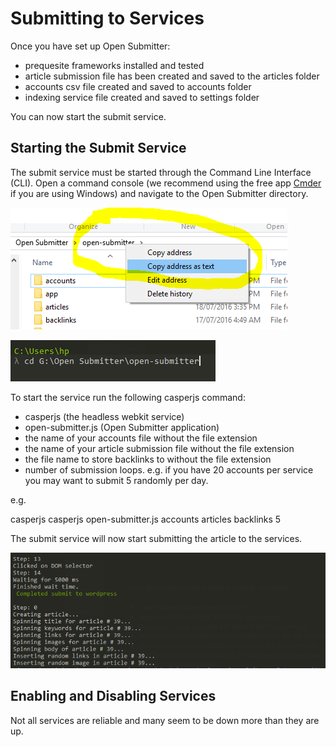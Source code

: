 # Submitting to Services

Once you have set up Open Submitter:
- prequesite frameworks installed and tested
- article submission file has been created and saved to the articles folder
- accounts csv file created and saved to accounts folder
- indexing service file created and saved to settings folder

You can now start the submit service.

## Starting the Submit Service

The submit service must be started through the Command Line Interface (CLI). Open a command console (we recommend using the free app [Cmder][35fd80d0] if you are using Windows) and navigate to the Open Submitter directory.

![](./img/submit.PNG)

![](./img/submit2.PNG)


To start the service run the following casperjs command:
- casperjs (the headless webkit service)
- open-submitter.js (Open Submitter application)
- the name of your accounts file without the file extension
- the name of your article submission file without the file extension
- the file name to store backlinks to without the file extension
- number of submission loops. e.g. if you have 20 accounts per service you may want to submit 5 randomly per day.

e.g.

casperjs casperjs open-submitter.js accounts articles backlinks 5


The submit service will now start submitting the article to the services.

![](./img/submit3.PNG)



## Enabling and Disabling Services

Not all services are reliable and many seem to be down more than they are up.



  [35fd80d0]: http://cmder.net/ "Cmder Console"
